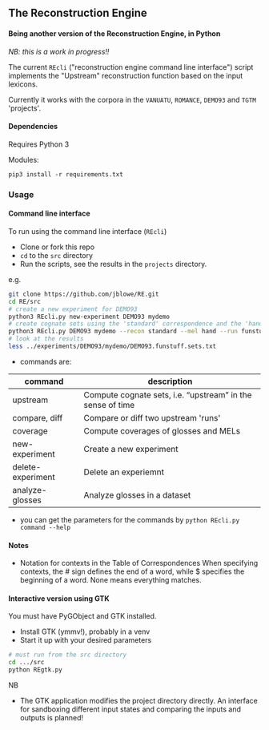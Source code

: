 ## The Reconstruction Engine

#### Being another version of the Reconstruction Engine, in Python

_NB: this is a work in progress!!_

The current ``REcli`` ("reconstruction engine command line interface") script implements the "Upstream" reconstruction function
based on the input lexicons.

Currently it works with the corpora in the 
```VANUATU```, ```ROMANCE```, ```DEMO93``` and ```TGTM``` 'projects'.

#### Dependencies

Requires Python 3

Modules:

```pip3 install -r requirements.txt```

### Usage

#### Command line interface 

To run using the command line interface (```REcli```)

* Clone or fork this repo
* ```cd``` to the ```src``` directory
* Run the scripts, see the results in the ```projects``` directory.

e.g.

```bash
git clone https://github.com/jblowe/RE.git
cd RE/src
# create a new experiment for DEMO93
python3 REcli.py new-experiment DEMO93 mydemo
# create cognate sets using the 'standard' correspondence and the 'hand' (handmade) semantics
python3 REcli.py DEMO93 mydemo --recon standard --mel hand --run funstuff
# look at the results
less ../experiments/DEMO93/mydemo/DEMO93.funstuff.sets.txt
```

* commands are:

| command           | description                                                |
|-------------------|------------------------------------------------------------|
| upstream          | Compute cognate sets, i.e. “upstream” in the sense of time |
| compare, diff     | Compare or diff two upstream 'runs'                        |
| coverage          | Compute coverages of glosses and MELs                      |
| new-experiment    | Create a new experiment                                    |
| delete-experiment | Delete an experiemnt                                       |
| analyze-glosses   | Analyze glosses in a dataset                               |

* you can get the parameters for the commands by ``python REcli.py command --help``

#### Notes
* Notation for contexts in the Table of Correspondences
When specifying contexts, the # sign defines the end of a word, while $ specifies the beginning of a word. None means everything matches.

#### Interactive version using GTK
You must have PyGObject and GTK installed.

* Install GTK (ymmv!), probably in a venv
* Start it up with your desired parameters
```bash
# must run from the src directory
cd .../src
python REgtk.py
```
NB
* The GTK application modifies the project directory directly. An
  interface for sandboxing different input states and comparing the
  inputs and outputs is planned!
